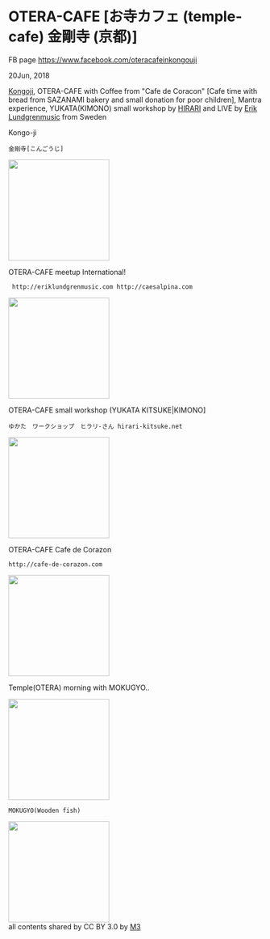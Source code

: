 # OTERA-CAFE [お寺カフェ (temple-cafe) 金剛寺 (京都)]

FB page
https://www.facebook.com/oteracafeinkongouji

20Jun, 2018

<a href="https://www.facebook.com/higashiyamakongouji/">Kongoji</a>, OTERA-CAFE with Coffee from "Cafe de Coracon" [Cafe time with bread from SAZANAMI bakery and small donation for poor children], Mantra experience, YUKATA(KIMONO) small workshop by <a href="http://http://hirari-kitsuke.net">HIRARI</a> and LIVE by <a href="http://eriklundgrenmusic.com">Erik Lundgrenmusic</a> from Sweden

Kongo-ji

    金剛寺[こんごうじ]

<img src="https://scontent-nrt1-1.xx.fbcdn.net/v/t1.15752-9/s2048x2048/35657199_10155572968247546_6196251139281780736_n.jpg?_nc_cat=0&oh=83141b00c292fde81980a91f3441ea16&oe=5BA78B7E" width="200" />

OTERA-CAFE meetup International!

     http://eriklundgrenmusic.com http://caesalpina.com 

<img src="https://scontent-nrt1-1.xx.fbcdn.net/v/t1.15752-9/s2048x2048/35758865_10155572968072546_3899012684728762368_n.jpg?_nc_cat=0&oh=4da10b29e8cb3a99688c44818a19d4bd&oe=5BAEEE3D" width="200" />

OTERA-CAFE small workshop (YUKATA KITSUKE|KIMONO] 

    ゆかた　ワークショップ　ヒラリ-さん hirari-kitsuke.net

<img src="https://scontent-nrt1-1.xx.fbcdn.net/v/t1.15752-9/s2048x2048/35736041_10155572967832546_7407614341194711040_n.jpg?_nc_cat=0&oh=cc99e1b49ae3c889df42ec7036ce2af9&oe=5BB56575" width="200" />

OTERA-CAFE Cafe de Corazon 

    http://cafe-de-corazon.com

<img src="https://scontent-nrt1-1.xx.fbcdn.net/v/t1.15752-9/s2048x2048/35634065_10155572967597546_1579157456381018112_n.jpg?_nc_cat=0&oh=2189b596c577253e64c3f3a8f55030b7&oe=5BA25BD5" width="200" />

Temple(OTERA) morning with MOKUGYO..

<img src="https://scontent-nrt1-1.xx.fbcdn.net/v/t1.15752-9/s2048x2048/35552196_10155572962912546_95317689509085184_n.jpg?_nc_cat=0&oh=4f081b67fc7df2bb8701aa6e2c3338e1&oe=5BA0A0DA" width="200" />

    MOKUGYO(Wooden fish)

<img src="https://scontent-nrt1-1.xx.fbcdn.net/v/t1.15752-9/s2048x2048/35645310_10155572960522546_1815544411879112704_n.jpg?_nc_cat=0&oh=e153ba7ac73aaa0ceec276ffbf643afb&oe=5BAA5FEF" width="200" />

<div style="text-aligh: right; ">all contents shared by CC BY 3.0 by <a href="http://caesalpina.com/m3">M3</a></div>
